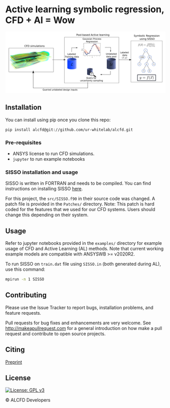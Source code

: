 # Active learning symbolic regression, CFD + AI = Wow

<img src="img/concept.png">

## Installation

You can install using pip once you clone this repo:
```
pip install alcfd@git://github.com/ur-whitelab/alcfd.git
```

### Pre-requisites
- ANSYS license to run CFD simulations. 
- `jupyter` to run example notebooks 

### SISSO installation and usage
SISSO is written in FORTRAN and needs to be compiled. You can find instructions on installing SISSO [here](https://github.com/rouyang2017/SISSO).

For this project, the `src/SISSO.f90` in their source code was changed. A patch file is provided in the `Patches/` directory. Note: This patch is hard coded for the features that we used for our CFD systems. Users should change this depending on their system.

## Usage 
Refer to jupyter notebooks provided in the `examples/` directory for example usage of CFD and Active Learning (AL) methods. Note that current working example models are compatible with ANSYSWB >= v2020R2.

To run SISSO on `train.dat` file using `SISSO.in` (both generated during AL), use this command:
```bash
mpirun -n 1 SISSO
```

## Contributing
Please use the Issue Tracker to report bugs, installation problems, and feature requests.

Pull requests for bug fixes and enhancements are very welcome. See http://makeapullrequest.com for a general introduction on how make a pull request and contribute to open source projects. 

## Citing
[Preprint](https://arxiv.org/abs/2108.03293)

## License
[![License: GPL v3](https://img.shields.io/badge/License-GPLv3-blue.svg)](https://www.gnu.org/licenses/gpl-3.0)

&copy; ALCFD Developers
